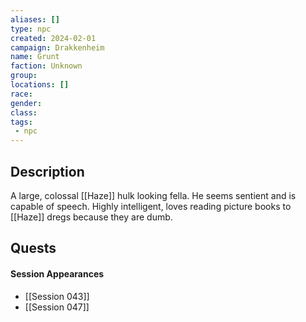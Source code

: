 ```yaml
---
aliases: []
type: npc
created: 2024-02-01
campaign: Drakkenheim
name: Grunt
faction: Unknown
group:
locations: []
race:
gender:
class:
tags:
 - npc
---
```


## Description

A large, colossal [[Haze]] hulk looking fella. He seems sentient and is capable of speech. Highly intelligent, loves reading picture books to [[Haze]] dregs because they are dumb.

## Quests
<!-- QueryToSerialize: TASK FROM "TTRPG/Drakkenheim/Quests" WHERE !completed AND contains(outlinks, [[Grunt]]) -->

#### Session Appearances
<!-- QueryToSerialize: LIST FROM [[Grunt]] WHERE file.folder = "TTRPG/Drakkenheim/Sessions" -->
<!-- SerializedQuery: LIST FROM [[Grunt]] WHERE file.folder = "TTRPG/Drakkenheim/Sessions" -->
- [[Session 043]]
- [[Session 047]]
<!-- SerializedQuery END -->



